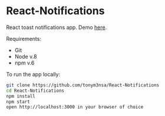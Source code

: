
# React-Notifications

React toast notifications app. Demo [here](https://react-notifications-bba94.firebaseapp.com).

Requirements:
- Git
- Node v.8
- npm v.6

To run the app locally:


```bash
git clone https://github.com/tonym3nsa/React-Notifications
cd React-Notifications
npm install
npm start
open http://localhost:3000 in your browser of choice
```
